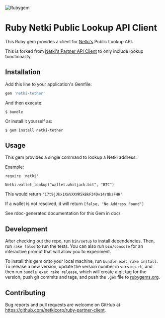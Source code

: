 ![Rubygem](https://img.shields.io/gem/dv/netki/stable.svg)

# Ruby Netki Public Lookup API Client

This Ruby gem provides a client for [Netki's](https://netki.com) Public Lookup API.

This is forked from [Netki's Partner API Client](https://github.com/netkicorp/ruby-partner-client) to only include lookup functionality

## Installation

Add this line to your application's Gemfile:

```ruby
gem 'netki-tether'
```

And then execute:

    $ bundle

Or install it yourself as:

    $ gem install netki-tether

## Usage

This gem provides a single command to lookup a Netki address.

Example:

```
require 'netki'

Netki.wallet_lookup("wallet.whitjack.bit", "BTC")
```

This would return `"17t9jJkx1XoVXXVR5kBkF34Dv14rQkzFHH"`

If a wallet is not resolved, it will return `[false, "No Address Found"]`

See rdoc-generated documentation for this Gem in doc/

## Development

After checking out the repo, run `bin/setup` to install dependencies. Then, run `rake false` to run the tests. You can also run `bin/console` for an interactive prompt that will allow you to experiment.

To install this gem onto your local machine, run `bundle exec rake install`. To release a new version, update the version number in `version.rb`, and then run `bundle exec rake release`, which will create a git tag for the version, push git commits and tags, and push the `.gem` file to [rubygems.org](https://rubygems.org).

## Contributing

Bug reports and pull requests are welcome on GitHub at https://github.com/netkicorp/ruby-partner-client.

